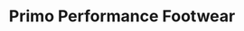 ---
title: "Primo Performance Footwear"
url: /west-palm-beach/primo-performance-footwear/
shop: Schuhe
---
